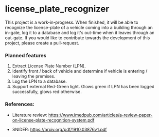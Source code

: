 # license_plate_recognizer

This project is a work-in-progress. When finished, it will be able to recognize the license-plate of a vehicle coming into a building through an in-gate, log it to a database and log it's out-time when it leaves through an out-gate. If you would like to contribute towards the development of this project, please create a pull-request.


### Planned features

1. Extract License Plate Number (LPN).
2. Identify front / back of vehicle and determine if vehicle is entering / leaving the premises.
3. Log the LPN to a database.
4. Support external Red-Green light. Glows green if LPN has been logged successfully, glows red otherwise.



### References:

- Literature review: https://www.imedpub.com/articles/a-review-paper-on-license-plate-recognition-system.pdf

- SNIDER: https://arxiv.org/pdf/1910.03876v1.pdf
